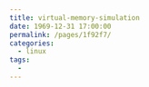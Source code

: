 ```yaml
---
title: virtual-memory-simulation
date: 1969-12-31 17:00:00
permalink: /pages/1f92f7/
categories:
  - linux
tags:
  - 
---
```

